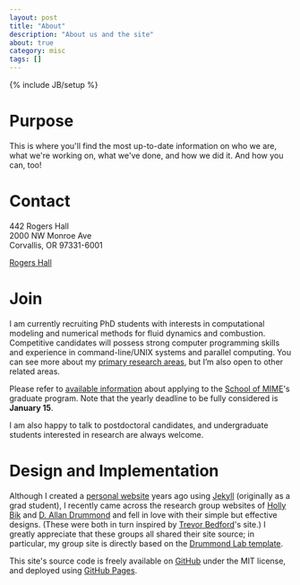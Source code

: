 ```yaml
---
layout: post
title: "About"
description: "About us and the site"
about: true
category: misc
tags: []
---
```

{% include JB/setup %}

<a name="purpose"></a>
# Purpose

This is where you'll find the most up-to-date information on who we are, what we're working on, what we've done, and how we did it. And how you can, too!

<a name="contact"></a>
# Contact

<i class="far fa-building" aria-hidden="true"></i> 442 Rogers Hall<br/>
2000 NW Monroe Ave<br/>
Corvallis, OR 97331-6001

<i class="far fa-map" aria-hidden="true"></i> [Rogers Hall][map]

<a name="join"></a>
# Join

I am currently recruiting PhD students with interests in computational modeling and numerical methods for fluid dynamics and combustion. Competitive candidates will possess strong computer programming skills and experience in command-line/UNIX systems and parallel computing. You can see more about my [primary research areas](/projects/), but I’m also open to other related areas.

Please refer to [available information](http://mime.oregonstate.edu/school-mime-graduate-school-admissions-faq) about applying to the [School of MIME]'s graduate program. Note that the yearly deadline to be fully considered is **January 15**.

I am also happy to talk to postdoctoral candidates, and undergraduate students interested in research are always welcome.

<a name="design"></a>
# Design and Implementation

Although I created a [personal website](http://kyleniemeyer.com) years ago using [Jekyll] (originally as a grad student), I recently came across the research group websites of [Holly Bik] and [D. Allan Drummond] and fell in love with their simple but effective designs. (These were both in turn inspired by [Trevor Bedford]'s site.) I greatly appreciate that these groups all shared their site source; in particular, my group site is directly based on the [Drummond Lab template].

This site's source code is freely available on [GitHub] under the MIT license, and deployed using [GitHub Pages].


[map]: https://www.google.com/maps/place/2000+NW+Monroe+Ave+Rogers+Hall,+Corvallis,+OR+97331/@44.5676595,-123.2778772,17z/data=!3m1!4b1!4m5!3m4!1s0x54c040bdca28e213:0xab89a4de35b9ac5a!8m2!3d44.5676557!4d-123.2756885?hl=en
[Jekyll]: https://jekyllrb.com/
[Holly Bik]: https://biklab.github.io/
[D. Allan Drummond]: http://drummondlab.org/
[Trevor Bedford]: http://bedford.io/
[Drummond Lab template]: http://drummondlab.org/about.html
[GitHub Pages]: https://pages.github.com/
[GitHub]: https://github.com/Niemeyer-Research-Group/niemeyer-research-group.github.io
[School of MIME]: http://mime.oregonstate.edu/
